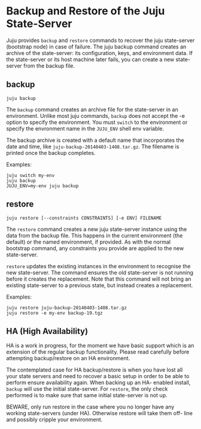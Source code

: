 # Backup and Restore of the Juju State-Server

Juju provides `backup` and `restore` commands to recover the juju
state-server (bootstrap node) in case of failure.  The juju backup
command creates an archive of the state-server: its configuration, keys,
and environment data.  If the state-server or its host machine later
fails, you can create a new state-server from the backup file.

## backup

`juju backup`

The `backup` command creates an archive file for the state-server in an
environment.  Unlike most juju commands, `backup` does not accept the -e
option to specify the environment.  You must `switch` to the environment
or specify the envronment name in the `JUJU_ENV` shell env variable.

The backup archive is created with a default name that incorporates the
date and time, like `juju-backup-20140403-1408.tar.gz`.  The filename is
printed once the backup completes.

Examples:

```shell
juju switch my-env
juju backup
JUJU_ENV=my-env juju backup
```

## restore

`juju restore [--constraints CONSTRAINTS] [-e ENV] FILENAME`

The `restore` command creates a new juju state-server instance using the
data from the backup file.  This happens in the current environment (the
default) or the named environment, if provided.  As with the normal
bootstrap command, any constraints you provide are applied to the new
state-server.

`restore` updates the existing instances in the environment to recognise
the new state-server.  The command ensures the old state-server is not
running before it creates the replacement.  Note that this command will
not bring an existing state-server to a previous state, but instead
creates a replacement.

Examples:

```shell
juju restore juju-backup-20140403-1408.tar.gz
juju restore -e my-env backup-19.tgz
```

## HA (High Availability)

HA is a work in progress, for the moment we have basic support which is
an extension of the regular backup functionality.  Please read carefully
before attempting backup/restore on an HA environment.

The contemplated case for HA backup/restore is when you have lost all
your state servers and need to recover a basic setup in order to be
able to perform ensure availability again.  When backing up an HA-
enabled install, `backup` will use the initial state-server.  For
`restore`, the only check performed is to make sure that same initial
state-server is not up.

BEWARE, only run restore in the case where you no longer have any
working state-servers (under HA).  Otherwise restore will take them off-
line and possibly cripple your environment.
